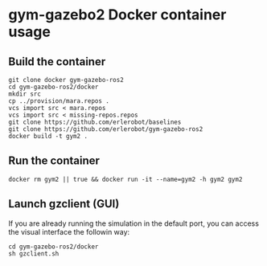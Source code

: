 # gym-gazebo2 Docker container usage

## Build the container

```shell
git clone docker gym-gazebo-ros2
cd gym-gazebo-ros2/docker
mkdir src
cp ../provision/mara.repos .
vcs import src < mara.repos
vcs import src < missing-repos.repos
git clone https://github.com/erlerobot/baselines
git clone https://github.com/erlerobot/gym-gazebo-ros2
docker build -t gym2 .
```

## Run the container

```shell
docker rm gym2 || true && docker run -it --name=gym2 -h gym2 gym2
```

## Launch gzclient (GUI)
If you are already running the simulation in the default port, you can access the visual interface the followin way:
```shell
cd gym-gazebo-ros2/docker
sh gzclient.sh
```
